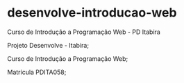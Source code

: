 # desenvolve-introducao-web
<p>Curso de Introdução a Programação Web - PD Itabira</p>
<p>Projeto Desenvolve - Itabira;</p>
<p>Curso de Introdução a Programação Web;</p>
<p>Matrícula PDITA058;</p>
